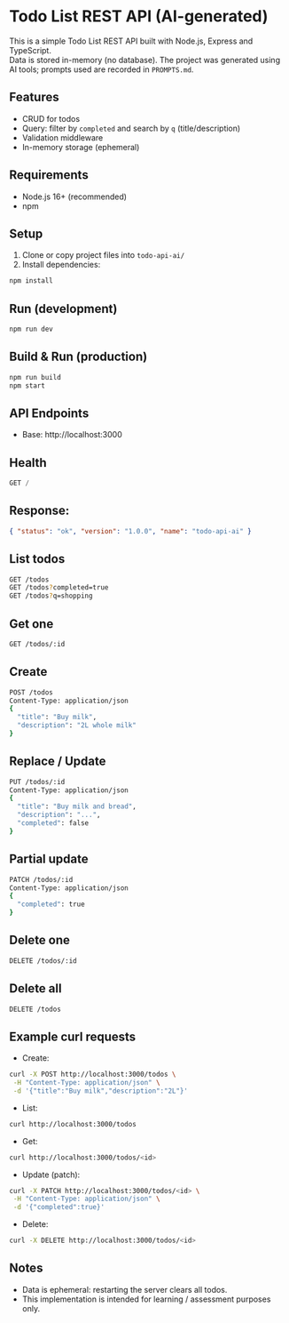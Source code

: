 # Todo List REST API (AI-generated)

This is a simple Todo List REST API built with Node.js, Express and TypeScript.  
Data is stored in-memory (no database). The project was generated using AI tools; prompts used are recorded in `PROMPTS.md`.

## Features

- CRUD for todos
- Query: filter by `completed` and search by `q` (title/description)
- Validation middleware
- In-memory storage (ephemeral)

## Requirements

- Node.js 16+ (recommended)
- npm

## Setup

1. Clone or copy project files into `todo-api-ai/`
2. Install dependencies:

```bash
npm install
```

## Run (development)

```bash
npm run dev
```

## Build & Run (production)

```bash
npm run build
npm start
```

## API Endpoints

- Base: http://localhost:3000

## Health

```sql
GET /
```

## Response:

```json
{ "status": "ok", "version": "1.0.0", "name": "todo-api-ai" }
```

## List todos

```bash
GET /todos
GET /todos?completed=true
GET /todos?q=shopping
```

## Get one

```bash
GET /todos/:id
```

## Create

```bash
POST /todos
Content-Type: application/json
{
  "title": "Buy milk",
  "description": "2L whole milk"
}
```

## Replace / Update

```bash
PUT /todos/:id
Content-Type: application/json
{
  "title": "Buy milk and bread",
  "description": "...",
  "completed": false
}
```

## Partial update

```bash
PATCH /todos/:id
Content-Type: application/json
{
  "completed": true
}
```

## Delete one

```bash
DELETE /todos/:id
```

## Delete all

```bash
DELETE /todos
```

## Example curl requests

- Create:

```bash
curl -X POST http://localhost:3000/todos \
 -H "Content-Type: application/json" \
 -d '{"title":"Buy milk","description":"2L"}'
```

- List:

```bash
curl http://localhost:3000/todos
```

- Get:

```bash
curl http://localhost:3000/todos/<id>
```

- Update (patch):

```bash
curl -X PATCH http://localhost:3000/todos/<id> \
 -H "Content-Type: application/json" \
 -d '{"completed":true}'
```

- Delete:

```bash
curl -X DELETE http://localhost:3000/todos/<id>
```

## Notes

- Data is ephemeral: restarting the server clears all todos.
- This implementation is intended for learning / assessment purposes only.
